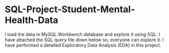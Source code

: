 # SQL-Project-Student-Mental-Health-Data

I load the data in MySQL Workbench database and explore it using SQL.
I have attached the SQL query file down below so, everyone can explore it. I have performed a detailed Exploratory Data Analysis (EDA) in this project.
